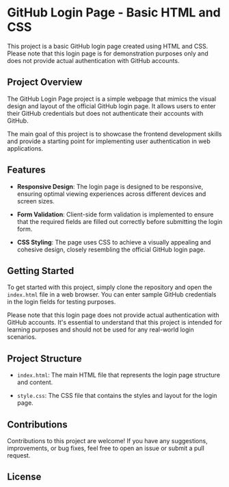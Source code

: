 # GitHub Login Page - Basic HTML and CSS

This project is a basic GitHub login page created using HTML and CSS. Please note that this login page is for demonstration purposes only and does not provide actual authentication with GitHub accounts.

## Project Overview

The GitHub Login Page project is a simple webpage that mimics the visual design and layout of the official GitHub login page. It allows users to enter their GitHub credentials but does not authenticate their accounts with GitHub.

The main goal of this project is to showcase the frontend development skills and provide a starting point for implementing user authentication in web applications.

## Features

- **Responsive Design**: The login page is designed to be responsive, ensuring optimal viewing experiences across different devices and screen sizes.

- **Form Validation**: Client-side form validation is implemented to ensure that the required fields are filled out correctly before submitting the login form.

- **CSS Styling**: The page uses CSS to achieve a visually appealing and cohesive design, closely resembling the official GitHub login page.

## Getting Started

To get started with this project, simply clone the repository and open the `index.html` file in a web browser. You can enter sample GitHub credentials in the login fields for testing purposes.

Please note that this login page does not provide actual authentication with GitHub accounts. It's essential to understand that this project is intended for learning purposes and should not be used for any real-world login scenarios.

## Project Structure

- `index.html`: The main HTML file that represents the login page structure and content.

- `style.css`: The CSS file that contains the styles and layout for the login page.

## Contributions

Contributions to this project are welcome! If you have any suggestions, improvements, or bug fixes, feel free to open an issue or submit a pull request.

## License



